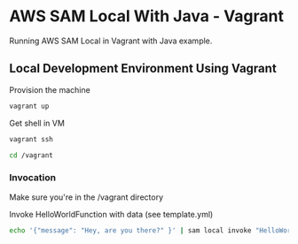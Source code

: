 # AWS SAM Local With Java - Vagrant 

Running AWS SAM Local in Vagrant with Java example.

## Local Development Environment Using Vagrant

Provision the machine

```bash
vagrant up
```

Get shell in VM

```bash
vagrant ssh
```



```bash
cd /vagrant
```

### Invocation

Make sure you're in the /vagrant directory

Invoke HelloWorldFunction with data (see template.yml)

```bash
echo '{"message": "Hey, are you there?" }' | sam local invoke "HelloWorldFunction"
```
